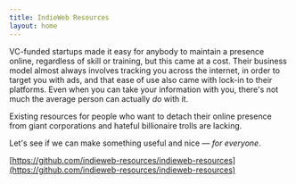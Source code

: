 ```yaml
---
title: IndieWeb Resources
layout: home
---
```


VC-funded startups made it easy for anybody to maintain a presence online, regardless of skill or training, but this came at a cost. Their business model almost always involves tracking you across the internet, in order to target you with ads, and that ease of use also came with lock-in to their platforms. Even when you can take your information with you, there's not much the average person can actually *do* with it.

Existing resources for people who want to detach their online presence from giant corporations and hateful billionaire trolls are lacking. 

Let's see if we can make something useful and nice — *for everyone*.

[https://github.com/indieweb-resources/indieweb-resources](https://github.com/indieweb-resources/indieweb-resources)